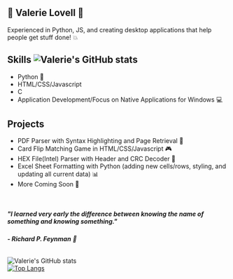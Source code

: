 ## :purple_heart: Valerie Lovell :purple_heart:
Experienced in Python, JS, and creating desktop applications that help people get stuff done! :boom:

## Skills                             ![Valerie's GitHub stats](https://github-readme-stats.vercel.app/api?username=vlovell24&show_icons=true&theme=transparent)<br>
- Python :snake:
- HTML/CSS/Javascript
- C
- Application Development/Focus on Native Applications for Windows :computer:

## Projects
- PDF Parser with Syntax Highlighting and Page Retrieval :page_with_curl:
- Card Flip Matching Game in HTML/CSS/Javascript :video_game:
- HEX File(Intel) Parser with Header and CRC Decoder :page_facing_up:
- Excel Sheet Formatting with Python (adding new cells/rows, styling, and updating all current data) :bar_chart:
- More Coming Soon :blue_heart:
<br>


##### *"I learned very early the difference between knowing the name of something and knowing something."*
######                                                                          **- Richard P. Feynman** :older_man:




![Valerie's GitHub stats](https://github-readme-stats.vercel.app/api?username=vlovell24&show_icons=true&theme=transparent)<br>
[![Top Langs](https://github-readme-stats.vercel.app/api/top-langs/?username=vlovell24&theme=transparent)](https://github.com/vlovell24/github-readme-stats)
